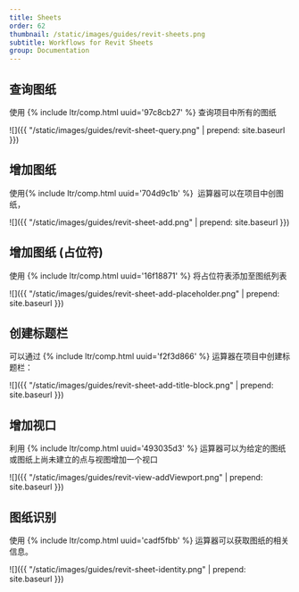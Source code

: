 ```yaml
---
title: Sheets
order: 62
thumbnail: /static/images/guides/revit-sheets.png
subtitle: Workflows for Revit Sheets
group: Documentation
---
```


## 查询图纸

使用 {% include ltr/comp.html uuid='97c8cb27' %} 查询项目中所有的图纸

![]({{ "/static/images/guides/revit-sheet-query.png" | prepend: site.baseurl }})

## 增加图纸

使用{% include ltr/comp.html uuid='704d9c1b' %}  运算器可以在项目中创图纸，

![]({{ "/static/images/guides/revit-sheet-add.png" | prepend: site.baseurl }})

## 增加图纸 (占位符)

使用 {% include ltr/comp.html uuid='16f18871' %} 将占位符表添加至图纸列表

![]({{ "/static/images/guides/revit-sheet-add-placeholder.png" | prepend: site.baseurl }})

## 创建标题栏

可以通过 {% include ltr/comp.html uuid='f2f3d866' %} 运算器在项目中创建标题栏：

![]({{ "/static/images/guides/revit-sheet-add-title-block.png" | prepend: site.baseurl }})

## 增加视口

利用 {% include ltr/comp.html uuid='493035d3' %} 运算器可以为给定的图纸或图纸上尚未建立的点与视图增加一个视口

![]({{ "/static/images/guides/revit-view-addViewport.png" | prepend: site.baseurl }})

## 图纸识别

使用 {% include ltr/comp.html uuid='cadf5fbb' %} 运算器可以获取图纸的相关信息。

![]({{ "/static/images/guides/revit-sheet-identity.png" | prepend: site.baseurl }})
